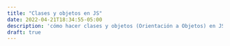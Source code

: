 ```yaml
---
title: "Clases y objetos en JS"
date: 2022-04-21T18:34:55-05:00
description: 'cómo hacer clases y objetos (Orientación a Objetos) en JS.'
draft: true
---
```

